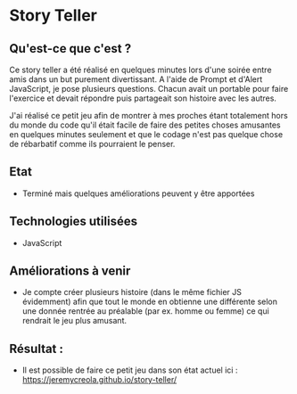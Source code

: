 ﻿# Story Teller

## Qu'est-ce que c'est ?

Ce story teller a été réalisé en quelques minutes lors d'une soirée entre amis dans un but purement divertissant. A l'aide de Prompt et d'Alert JavaScript, je pose plusieurs questions. Chacun avait un portable pour faire l'exercice et devait répondre puis partageait son histoire avec les autres.

J'ai réalisé ce petit jeu afin de montrer à mes proches étant totalement hors du monde du code qu'il était facile de faire des petites choses amusantes en quelques minutes seulement et que le codage n'est pas quelque chose de rébarbatif comme ils pourraient le penser. 

## Etat 

- Terminé mais quelques améliorations peuvent y être apportées

## Technologies utilisées

- JavaScript

## Améliorations à venir

- Je compte créer plusieurs histoire (dans le même fichier JS évidemment) afin que tout le monde en obtienne une différente selon une donnée rentrée au préalable (par ex. homme ou femme) ce qui rendrait le jeu plus amusant. 

## Résultat :

- Il est possible de faire ce petit jeu dans son état actuel ici : https://jeremycreola.github.io/story-teller/
